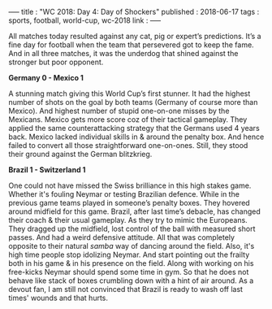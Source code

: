 –––
title : "WC 2018: Day 4: Day of Shockers"
published : 2018-06-17
tags : sports, football, world-cup, wc-2018
link :
–––

All matches today resulted against any cat, pig or expert’s predictions. It’s a fine day for football when the team that persevered got to keep the fame. And in all three matches, it was the underdog that shined against the stronger but poor opponent.

**Germany 0 - Mexico 1**

A stunning match giving this World Cup’s first stunner. It had the highest number of shots on the goal by both teams (Germany of course more than Mexico). And highest number of stupid one-on-one misses by the Mexicans. Mexico gets more score coz of their tactical gameplay. They applied the same counterattacking strategy that the Germans used 4 years back. Mexico lacked individual skills in & around the penalty box. And hence failed to convert all those straightforward one-on-ones. Still, they stood their ground against the German blitzkrieg.

**Brazil 1 - Switzerland 1**

One could not have missed the Swiss brilliance in this high stakes game. Whether it's fouling Neymar or testing Brazilian defence. While in the previous game teams played in someone’s penalty boxes. They hovered around midfield for this game. Brazil, after last time’s debacle, has changed their coach & their usual gameplay. As they try to mimic the Europeans. They dragged up the midfield, lost control of the ball with measured short passes. And had a weird defensive attitude. All that was completely opposite to their natural *samba* way of dancing around the field. Also, it's high time people stop idolizing Neymar. And start pointing out the frailty both in his game & in his presence on the field. Along with working on his free-kicks Neymar should spend some time in gym. So that he does not behave like stack of boxes crumbling down with a hint of air around. As a devout fan, I am still not convinced that Brazil is ready to wash off last times' wounds and that hurts.
